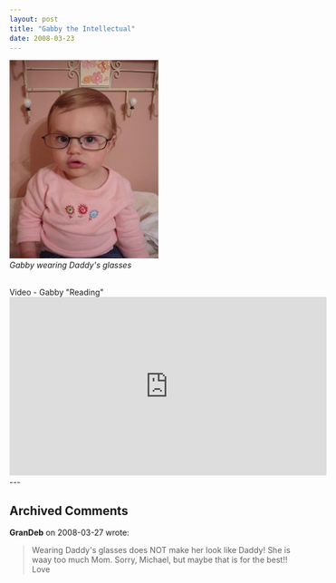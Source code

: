 ```yaml
---
layout: post
title: "Gabby the Intellectual"
date: 2008-03-23
---
```


<img alt="Gabby wearing Daddy" height="350" s="" src="/assets/images/2008-03-23-P1020495(Custom).JPG" width="263"/><br/>
<em>Gabby wearing Daddy's glasses</em>
<div> </div>
<div id="reading">Video - Gabby "Reading"</div>
<iframe width="560" height="315" src="https://www.youtube.com/embed/d9OtEhpB58Y" frameborder="0" allowfullscreen></iframe>
---

## Archived Comments

**GranDeb** on 2008-03-27 wrote:

> Wearing Daddy's glasses does NOT make her look like Daddy!  She is waay too much Mom.  Sorry, Michael, but maybe that is for the best!!  Love

